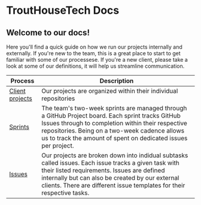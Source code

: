 # TroutHouseTech Docs


## Welcome to our docs!

Here you'll find a quick guide on how we run our projects internally and externally. If you're new to the team, this is a great place to start to get familiar with some of our processese. If you're a new client, please take a look at some of our definitions, it will help us streamline communication. 

| Process                                                                                                               | Description                                                                                                                                                                                                                                                                                    |
| --------------------------------------------------------------------------------------------------------------------- | ------------------------------------------------------------------------------------------------------------------------------------------------------------------------------------------------------------------------------------------------------------------------------------------- |
| [Client projects](https://github.com/trouthouse-tech)                                           | Our projects are organized within their individual repositories|
| [Sprints](https://github.com/orgs/trouthouse-tech/projects/2) | The team's two-week sprints are managed through a GitHub Project board. Each sprint tracks GitHub Issues through to completion within their respective repositories. Being on a two-week cadence allows us to track the amount of spent on dedicated issues per project.                                                                                                                |
| [Issues](https://github.com/trouthouse-tech/trouthousetech-docs/issues/new/choose)| Our projects are broken down into indidual subtasks called issues. Each issue tracks a given task with their listed requirements. Issues are defined internally but can also be created by our external clients. There are different issue templates for their respective tasks.|
